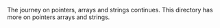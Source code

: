 The journey on pointers, arrays and strings continues. This directory has more on pointers arrays and strings.
